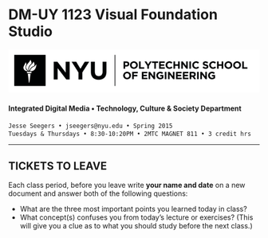 # DM-UY 1123 Visual Foundation Studio

![NYU](nyu_soe_logo.png)
#### Integrated Digital Media • Technology, Culture & Society Department 

    Jesse Seegers • jseegers@nyu.edu • Spring 2015 
    Tuesdays & Thursdays • 8:30-10:20PM • 2MTC MAGNET 811 • 3 credit hrs

---


## TICKETS TO LEAVE


Each class period, before you leave write **your name and date** on a new document and answer both of the following questions:

* What are the three most important points you learned today in class?
* What concept(s) confuses you from today’s lecture or exercises? (This will give you a clue as to what you should study before the next class.)


